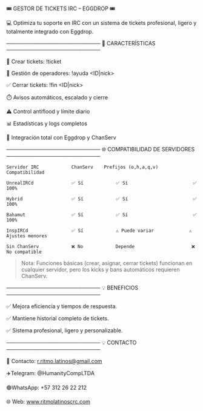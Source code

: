 
  🎟️ GESTOR DE TICKETS IRC – EGGDROP 🎟️ 
  
💻 Optimiza tu soporte en IRC con un sistema de tickets
profesional, ligero y totalmente integrado con Eggdrop.

─────────────────────────
🚀 CARACTERÍSTICAS
─────────────────────────

📝 Crear tickets:        !ticket <mensaje>

👥 Gestión de operadores: !ayuda <ID|nick>

✅ Cerrar tickets:       !fin <ID|nick>

⏱️ Avisos automáticos, escalado y cierre

⚠️ Control antiflood y límite diario

📊 Estadísticas y logs completos

🔧 Integración total con Eggdrop y ChanServ

─────────────────────────
🌐 COMPATIBILIDAD DE SERVIDORES
─────────────────────────

	Servidor IRC			ChanServ 	Prefijos (o,h,a,q,v) 		Compatibilidad 

	UnrealIRCd 				✅ Sí 			✅ Sí 				        ✅ 100% 
	
	Hybrid   				✅ Sí 			✅ Sí 				        ✅ 100% 
	
	Bahamut 				✅ Sí 			✅ Sí 				        ✅ 100% 
	
	InspIRCd   				✅ Sí 			⚠️ Puede variar 		  	⚠️ Ajustes menores 
	
	Sin ChanServ     		❌ No 			Depende 			        ❌ No compatible 

> Nota: Funciones básicas (crear, asignar, cerrar tickets) funcionan en cualquier servidor,
pero los kicks y bans automáticos requieren ChanServ.

─────────────────────────
💡 BENEFICIOS
─────────────────────────

✅ Mejora eficiencia y tiempos de respuesta.

✅ Mantiene historial completo de tickets.

✅ Sistema profesional, ligero y personalizable.

─────────────────────────
💡 CONTACTO
─────────────────────────

📧 Contacto: r.ritmo.latinos@gmail.com

✈️Telegram: @HumanityCompLTDA

🟢WhatsApp: +57 312 26 22 212

🌐 Web: www.ritmolatinoscrc.com
